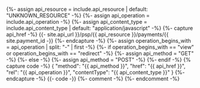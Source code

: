 {%- assign api_resource = include.api_resource  | default: "UNKNOWN_RESOURCE" -%}
{%- assign api_operation = include.api_operation -%}
{%- assign api_content_type = include.api_content_type | default: "application/javascript" -%}
{%- capture api_href -%}
{{- site.api_url }}/psp/{{ api_resource }}/payments/{{ site.payment_id -}}
{%- endcapture -%}
{%- assign operation_begins_with = api_operation | split: "-" | first -%}
{%- if operation_begins_with == "view" or operation_begins_with == "redirect" -%}
    {%- assign api_method = "GET" -%}
{%- else -%}
    {%- assign api_method = "POST" -%}
{%- endif -%}
{% capture code -%}
        {
            "method": "{{ api_method }}",
            "href": "{{ api_href }}",
            "rel": "{{ api_operation }}",
            "contentType": "{{ api_content_type }}"
        }
{%- endcapture -%}
{{- code -}}
{%- comment -%}
{%- endcomment -%}
